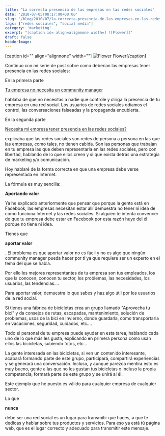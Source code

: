 ```yaml
---
title: "La correcta presencia de las empresas en las redes sociales"
date: '2010-07-05T08:17:00+00:00'
slug: '/blog/2010/07/la-correcta-presencia-de-las-empresas-en-las-redes-sociales'
tags: ["redes sociales", "social media"]
category: 'marketing'
excerpt: "[caption id= align=alignnone width=] ![Flower]("
draft: false
headerImage:
---
```

[caption id="" align="alignnone" width=""] ![Flower](http://static1.squarespace.com/static/5303797ae4b0c6ad9e43f072/5303ce80e4b0400995a883d6/5303cf33e4b0400995a88af3/1392758579769/flower-scaled600.jpg) Flower[/caption]

Continuo con mi serie de post sobre como deberían las empresas tener presencia en las redes sociales:

En la primera parte

[Tu empresa no necesita un community manager](http://static.squarespace.com/static/5303797ae4b0c6ad9e43f072/5303ce80e4b0400995a883d6/5303cf33e4b0400995a88af0/1392758579464/tu-empresa-no-necesita-un-community-manager?format=original)

hablaba de que no necesitas a nadie que controle y diriga la presencia de tu empresa en una red social. Los usuarios de redes sociales odiamos el control, las conversaciones falseadas y la propaganda encubierta.

En la segunda parte

[Necesita mi empresa tener presencia en las redes sociales?](http://static.squarespace.com/static/5303797ae4b0c6ad9e43f072/5303ce80e4b0400995a883d6/5303cf33e4b0400995a88af6/1392758579969/necesita-mi-empresa-tener-presencia-en-las-re?format=original)

explicaba que las redes sociales son redes de persona a persona en las que las empresas, como tales, no tienen cabida. Son las personas que trabajan en tu empresa las que deben representarla en las redes sociales, pero con libertad, hablando de lo que ellos creen y si que exista detrás una estrategia de marketing y/o comunicación.

Hoy hablaré de la forma correcta en que una empresa debe verse representada en Internet.

La fórmula es muy sencilla:

**Aportando valor**

Ya he explicado anteriormente que pensar que porque la gente está en Facebook, las empresas necesitan estar allí demuestra no tener ni idea de como funciona Internet y las redes sociales. Si alguien te intenta convencer de que tu empresa debe estar en Facebook por esta razón huye del él porque no tiene ni idea.

Tienes que

**aportar valor**

. El problema es que aportar valor no es fácil y no es algo que ningún community manager pueda hacer por tí ya que requiere ser un experto en el tema del que se habla.

Por ello los mejores representantes de tu empresa son tus empleados, los que la conocen, conocen tu sector, los problemas, las necesidades, los usuarios, las tendencias....

Para aportar valor, demuestra lo que sabes y haz algo útil por los usuarios de la red social.

Si tienes una fábrica de bicicletas crea un grupo llamado "Aprovecha tu bici" y da consejos de rutas, escapadas, mantenimiento, solución de problemas, usos de la bici en invierno, donde guardarla, como transportarla en vacaciones, seguridad, cuidados, etc....

Todo el personal de tu empresa puede ayudar en esta tarea, hablando cada uno de lo que más les gusta, explicando en primera persona como usan ellos las bicicletas, subiendo fotos, etc...

La gente interesada en las bicicletas, si ven un contenido interesante, acabará formando parte de este grupo, participará, compartirá experiencias y se generará una conversación. Incluso, y aunque parezca mentira esto es muy bueno, gente a las que no les gustan tus bicicletas o incluso la propia competencia, formará parte de este grupo y se unirá al él.

Este ejemplo que he puesto es válido para cualquier empresa de cualquier sector.

Lo que

**nunca**

debe ser una red social es un lugar para transmitir que haces, a que te dedicas y hablar sobre tus productos y servicios. Para eso ya está tú página web, que es el lugar correcto y adecuado para transmitir este mensaje.
